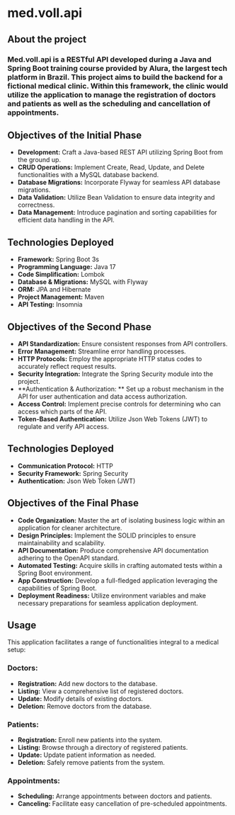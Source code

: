 # **med.voll.api**

## **About the project**

### **Med.voll.api** is a RESTful API developed during a Java and Spring Boot training course provided by Alura, the largest tech platform in Brazil. This project aims to build the backend for a fictional medical clinic. Within this framework, the clinic would utilize the application to manage the registration of doctors and patients as well as the scheduling and cancellation of appointments.

## **Objectives of the Initial Phase**

+ **Development:** Craft a Java-based REST API utilizing Spring Boot from the ground up.
+ **CRUD Operations:** Implement Create, Read, Update, and Delete functionalities with a MySQL database backend.
+ **Database Migrations:** Incorporate Flyway for seamless API database migrations.
+ **Data Validation:** Utilize Bean Validation to ensure data integrity and correctness.
+ **Data Management:** Introduce pagination and sorting capabilities for efficient data handling in the API.

## **Technologies Deployed**

+ **Framework:** Spring Boot 3s
+ **Programming Language:** Java 17
+ **Code Simplification:** Lombok
+ **Database & Migrations:** MySQL with Flyway
+ **ORM:** JPA and Hibernate
+ **Project Management:** Maven
+ **API Testing:** Insomnia

## **Objectives of the Second Phase**

+ **API Standardization:** Ensure consistent responses from API controllers.
+ **Error Management:** Streamline error handling processes.
+ **HTTP Protocols:** Employ the appropriate HTTP status codes to accurately reflect request results.
+ **Security Integration:** Integrate the Spring Security module into the project.
+ **Authentication & Authorization: ** Set up a robust mechanism in the API for user authentication and data access authorization.
+ **Access Control:** Implement precise controls for determining who can access which parts of the API.
+ **Token-Based Authentication:** Utilize Json Web Tokens (JWT) to regulate and verify API access.
  
## **Technologies Deployed**

+ **Communication Protocol:** HTTP
+ **Security Framework:** Spring Security
+ **Authentication:** Json Web Token (JWT)

 ## **Objectives of the Final Phase**
 
+ **Code Organization:** Master the art of isolating business logic within an application for cleaner architecture.
+ **Design Principles:** Implement the SOLID principles to ensure maintainability and scalability.
+ **API Documentation:** Produce comprehensive API documentation adhering to the OpenAPI standard.
+ **Automated Testing:** Acquire skills in crafting automated tests within a Spring Boot environment.
+ **App Construction:** Develop a full-fledged application leveraging the capabilities of Spring Boot.
+ **Deployment Readiness:** Utilize environment variables and make necessary preparations for seamless application deployment.

## **Usage**
This application facilitates a range of functionalities integral to a medical setup:

### **Doctors:**

+ **Registration:** Add new doctors to the database.
+ **Listing:** View a comprehensive list of registered doctors.
+ **Update:** Modify details of existing doctors.
+ **Deletion:** Remove doctors from the database.
  
### **Patients:**

+ **Registration:** Enroll new patients into the system.
+ **Listing:** Browse through a directory of registered patients.
+ **Update:** Update patient information as needed.
+ **Deletion:** Safely remove patients from the system.
  
### **Appointments:**

+ **Scheduling:** Arrange appointments between doctors and patients.
+ **Canceling:** Facilitate easy cancellation of pre-scheduled appointments.

